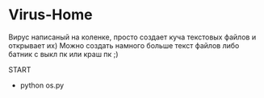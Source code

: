 # Virus-Home
Вирус написаный на коленке, просто создает куча текстовых файлов и открывает их)
Можно создать намного больше текст файлов либо батник с выкл пк или краш пк ;)

START

- python os.py
